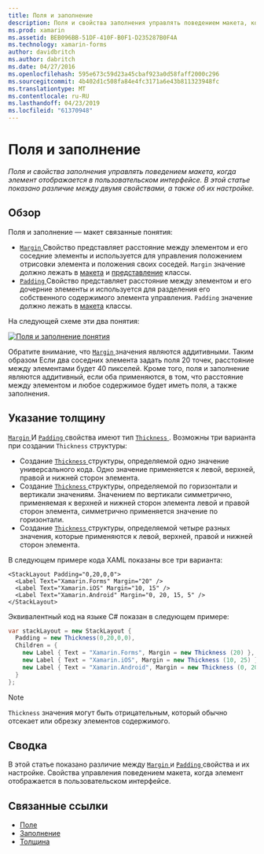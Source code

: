 ```yaml
---
title: Поля и заполнение
description: Поля и свойства заполнения управлять поведением макета, когда элемент отображается в пользовательском интерфейсе. В этой статье показано различие между двумя свойствами, а также об их настройке.
ms.prod: xamarin
ms.assetid: BEB096BB-51DF-410F-B0F1-D235287B0F4A
ms.technology: xamarin-forms
author: davidbritch
ms.author: dabritch
ms.date: 04/27/2016
ms.openlocfilehash: 595e673c59d23a45cbaf923a0d58faff2000c296
ms.sourcegitcommit: 4b402d1c508fa84e4fc3171a6e43b811323948fc
ms.translationtype: MT
ms.contentlocale: ru-RU
ms.lasthandoff: 04/23/2019
ms.locfileid: "61370948"
---
```

# <a name="margin-and-padding"></a>Поля и заполнение

_Поля и свойства заполнения управлять поведением макета, когда элемент отображается в пользовательском интерфейсе. В этой статье показано различие между двумя свойствами, а также об их настройке._

## <a name="overview"></a>Обзор

Поля и заполнение — макет связанные понятия:

- [ `Margin` ](xref:Xamarin.Forms.View.Margin) Свойство представляет расстояние между элементом и его соседние элементы и используется для управления положением отрисовки элемента и положения своих соседей. `Margin` значение должно лежать в [макета](~/xamarin-forms/user-interface/controls/layouts.md) и [представление](~/xamarin-forms/user-interface/controls/views.md) классы.
- [ `Padding` ](xref:Xamarin.Forms.Layout.Padding) Свойство представляет расстояние между элементом и его дочерние элементы и используется для разделения его собственного содержимого элемента управления. `Padding` значение должно лежать в [макета](~/xamarin-forms/user-interface/controls/layouts.md) классы.

На следующей схеме эти два понятия:

[![](margin-and-padding-images/margins-and-padding-sml.png "Поля и заполнение понятия")](margin-and-padding-images/margins-and-padding.png#lightbox "поля и заполнение основные понятия")

Обратите внимание, что [ `Margin` ](xref:Xamarin.Forms.View.Margin) значения являются аддитивными. Таким образом Если два соседних элемента задать поля 20 точек, расстояние между элементами будет 40 пикселей. Кроме того, поля и заполнение являются аддитивный, если оба применяются, в том, что расстояние между элементом и любое содержимое будет иметь поля, а также заполнения.

## <a name="specifying-a-thickness"></a>Указание толщину

[ `Margin` ](xref:Xamarin.Forms.View.Margin) И [ `Padding` ](xref:Xamarin.Forms.Layout.Padding) свойства имеют тип [ `Thickness` ](xref:Xamarin.Forms.Thickness). Возможны три варианта при создании `Thickness` структуры:

- Создание [ `Thickness` ](xref:Xamarin.Forms.Thickness) структуры, определяемой одно значение универсального кода. Одно значение применяется к левой, верхней, правой и нижней сторон элемента.
- Создание [ `Thickness` ](xref:Xamarin.Forms.Thickness) структуры, определяемой по горизонтали и вертикали значениям. Значением по вертикали симметрично, применяемая к верхней и нижней сторон элемента левой и правой сторон элемента, симметрично применяется значение по горизонтали.
- Создание [ `Thickness` ](xref:Xamarin.Forms.Thickness) структуры, определяемой четыре разных значения, которые применяются к левой, верхней, правой и нижней сторон элемента.

В следующем примере кода XAML показаны все три варианта:

```xaml
<StackLayout Padding="0,20,0,0">
  <Label Text="Xamarin.Forms" Margin="20" />
  <Label Text="Xamarin.iOS" Margin="10, 15" />
  <Label Text="Xamarin.Android" Margin="0, 20, 15, 5" />
</StackLayout>
```

Эквивалентный код на языке C# показан в следующем примере:

```csharp
var stackLayout = new StackLayout {
  Padding = new Thickness(0,20,0,0),
  Children = {
    new Label { Text = "Xamarin.Forms", Margin = new Thickness (20) },
    new Label { Text = "Xamarin.iOS", Margin = new Thickness (10, 25) },
    new Label { Text = "Xamarin.Android", Margin = new Thickness (0, 20, 15, 5) }
  }
};
```

> [!NOTE]
> `Thickness` значения могут быть отрицательным, который обычно отсекает или обрезку элементов содержимого.

## <a name="summary"></a>Сводка

В этой статье показано различие между [ `Margin` ](xref:Xamarin.Forms.View.Margin) и [ `Padding` ](xref:Xamarin.Forms.Layout.Padding) свойства и их настройке. Свойства управления поведением макета, когда элемент отображается в пользовательском интерфейсе.


## <a name="related-links"></a>Связанные ссылки

- [Поле](xref:Xamarin.Forms.View.Margin)
- [Заполнение](xref:Xamarin.Forms.Layout.Padding)
- [Толщина](xref:Xamarin.Forms.Thickness)
